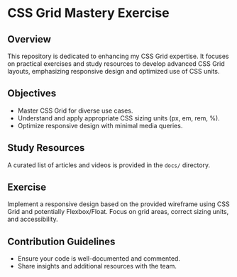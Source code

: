 # CSS Grid Mastery Exercise

## Overview
This repository is dedicated to enhancing my CSS Grid expertise. It focuses on practical exercises and study resources to develop advanced CSS Grid layouts, emphasizing responsive design and optimized use of CSS units.

## Objectives
- Master CSS Grid for diverse use cases.
- Understand and apply appropriate CSS sizing units (px, em, rem, %).
- Optimize responsive design with minimal media queries.

## Study Resources
A curated list of articles and videos is provided in the `docs/` directory.

## Exercise
Implement a responsive design based on the provided wireframe using CSS Grid and potentially Flexbox/Float. Focus on grid areas, correct sizing units, and accessibility.

## Contribution Guidelines
- Ensure your code is well-documented and commented.
- Share insights and additional resources with the team.
